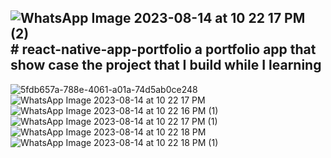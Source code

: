 ![WhatsApp Image 2023-08-14 at 10 22 17 PM (2)](https://github.com/Vijayabaskar56/react-native-app-portfolio/assets/84858449/45e0e2c5-f6d3-47f4-9ec3-fd3c7d919701)# react-native-app-portfolio
a portfolio app that show case the project that I build while I learning
---


![5fdb657a-788e-4061-a01a-74d5ab0ce248](https://github.com/Vijayabaskar56/react-native-app-portfolio/assets/84858449/ed1beb33-95f2-4cfb-bc2d-43d7aa448ac8)
![WhatsApp Image 2023-08-14 at 10 22 17 PM](https://github.com/Vijayabaskar56/react-native-app-portfolio/assets/84858449/9bb0c831-89dd-4cdb-a7bb-a1ec0406e415)
![WhatsApp Image 2023-08-14 at 10 22 16 PM (1)](https://github.com/Vijayabaskar56/react-native-app-portfolio/assets/84858449/a16354b1-a196-4351-b2b9-322959a700dd)
![WhatsApp Image 2023-08-14 at 10 22 17 PM (1)](https://github.com/Vijayabaskar56/react-native-app-portfolio/assets/84858449/e52ca887-c01c-4fe0-869b-cded7223d94c)
![WhatsApp Image 2023-08-14 at 10 22 18 PM](https://github.com/Vijayabaskar56/react-native-app-portfolio/assets/84858449/65b8db03-b114-4346-8c11-1d44a2764a26)![WhatsApp Image 2023-08-14 at 10 22 18 PM (1)](https://github.com/Vijayabaskar56/react-native-app-portfolio/assets/84858449/825bed30-bc97-4178-830b-4c5bbfcfa18c)

